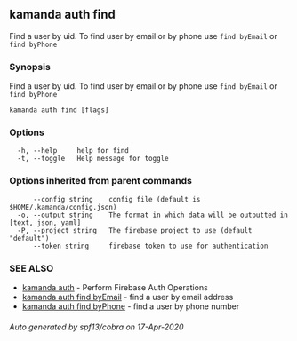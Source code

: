 ## kamanda auth find

Find a user by uid. To find user by email or by phone use `find byEmail` or `find byPhone`

### Synopsis

Find a user by uid. To find user by email or by phone use `find byEmail` or `find byPhone`

```
kamanda auth find [flags]
```

### Options

```
  -h, --help     help for find
  -t, --toggle   Help message for toggle
```

### Options inherited from parent commands

```
      --config string    config file (default is $HOME/.kamanda/config.json)
  -o, --output string    The format in which data will be outputted in [text, json, yaml]
  -P, --project string   The firebase project to use (default "default")
      --token string     firebase token to use for authentication
```

### SEE ALSO

* [kamanda auth](kamanda_auth.md)	 - Perform Firebase Auth Operations
* [kamanda auth find byEmail](kamanda_auth_find_byEmail.md)	 - find a user by email address
* [kamanda auth find byPhone](kamanda_auth_find_byPhone.md)	 - find a user by phone number

###### Auto generated by spf13/cobra on 17-Apr-2020
